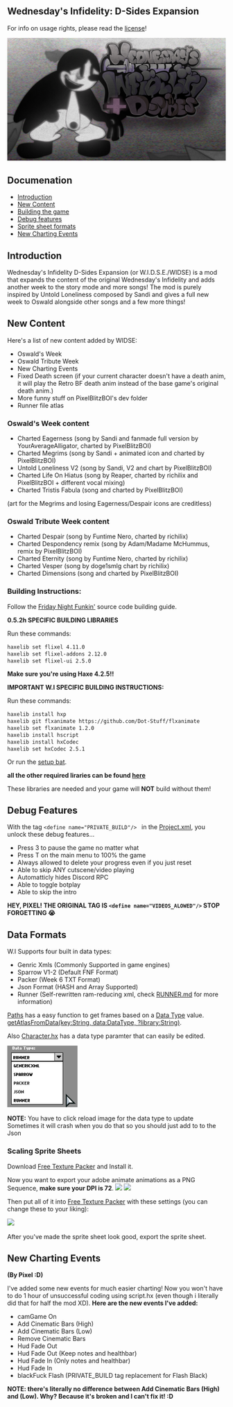 ## Wednesday's Infidelity: D-Sides Expansion
For info on usage rights, please read the [license](LICENSE)!

![](art/thumbnail.png)


## Documenation
- [Introduction](#introduction)
- [New Content](#new-content)
- [Building the game](#building-instructions)
- [Debug features](#debug-features)
- [Sprite sheet formats](#data-formats)
- [New Charting Events](#new-charting-events)

## Introduction
Wednesday's Infidelity D-Sides Expansion (or W.I.D.S.E./WIDSE) is a mod that expands the content of the original Wednesday's Infidelity and adds another week to the story mode and more songs! The mod is purely inspired by Untold Loneliness composed by Sandi and gives a full new week to Oswald alongside other songs and a few more things!

## New Content

Here's a list of new content added by WIDSE:
- Oswald's Week
- Oswald Tribute Week
- New Charting Events
- Fixed Death screen (if your current character doesn't have a death anim, it will play the Retro BF death anim instead of the base game's original death anim.)
- More funny stuff on PixelBlitzBOI's dev folder
- Runner file atlas

### Oswald's Week content
- Charted Eagerness (song by Sandi and fanmade full version by YourAverageAlligator, charted by PixelBlitzBOI)
- Charted Megrims (song by Sandi + animated icon and charted by PixelBlitzBOI)
- Untold Loneliness V2 (song by Sandi, V2 and chart by PixelBlitzBOI)
- Charted Life On Hiatus (song by Reaper, charted by richilix and PixelBlitzBOI + different vocal mixing)
- Charted Tristis Fabula (song and charted by PixelBlitzBOI)

(art for the Megrims and losing Eagerness/Despair icons are creditless)

### Oswald Tribute Week content
- Charted Despair (song by Funtime Nero, charted by richilix)
- Charted Despondency remix (song by Adam/Madame McHummus, remix by PixelBlitzBOI)
- Charted Eternity (song by Funtime Nero, charted by richilix)
- Charted Vesper (song by doge1smlg chart by richilix)
- Charted Dimensions (song and charted by PixelBlitzBOI)


### Building Instructions:
Follow the [Friday Night Funkin'](https://github.com/ninjamuffin99/Funkin#build-instructions) source code building guide.

**0.5.2h SPECIFIC BUILDING LIBRARIES**

Run these commands:
```
haxelib set flixel 4.11.0
haxelib set flixel-addons 2.12.0
haxelib set flixel-ui 2.5.0
```
**Make sure you're using Haxe 4.2.5!!**

****IMPORTANT W.I SPECIFIC BUILDING INSTRUCTIONS:****

Run these commands: 
```
haxelib install hxp
haxelib git flxanimate https://github.com/Dot-Stuff/flxanimate
haxelib set flxanimate 1.2.0
haxelib install hscript
haxelib install hxCodec
haxelib set hxCodec 2.5.1
```

Or run the [setup bat](config.bat).

**all the other required liraries can be found [here](all-libraries.txt)**

These libraries are needed and your game will **NOT** build without them!

## Debug Features

With the tag `<define name="PRIVATE_BUILD"/> ` in the [Project.xml](Project.xml), you unlock these debug features...
- Press 3 to pause the game no matter what
- Press T on the main menu to 100% the game
- Always allowed to delete your progress even if you just reset
- Able to skip ANY cutscene/video playing
- Automatticly hides Discord RPC
- Able to toggle botplay
- Able to skip the intro

**HEY, PIXEL! THE ORIGINAL TAG IS `<define name="VIDEOS_ALOWED"/>` STOP FORGETTING 😭**

## Data Formats

W.I Supports four built in data types:
- Genric Xmls (Commonly Supported in game engines)
- Sparrow V1-2 (Default FNF Format)
- Packer (Week 6 TXT Format)
- Json Format (HASH and Array Supported)
- Runner (Self-rewritten ram-reducing xml, check [RUNNER.md](RUNNER.md) for more information)

[Paths](source/util/Paths.hx) has a easy function to get frames based on a [Data Type](source/data/DataType.hx) value. [getAtlasFromData(key:String, data:DataType, ?library:String)](source/util/Paths.hx#L342).

Also [Character.hx](source/gameObjects/Character.hx) has a data type paramter that can easily be edited.

![](art/docs/DataTypes.png)

****NOTE:****
You have to click reload image for the data type to update
Sometimes it will crash when you do that so you should just add to to the Json

### Scaling Sprite Sheets

Download [Free Texture Packer](http://free-tex-packer.com/) and Install it.

Now you want to export your adobe animate animations as a PNG Sequence, ****make sure your DPI is 72****.
![](art/docs/adobe.png)
![](art/docs/expr.png)

Then put all of it into [Free Texture Packer](http://free-tex-packer.com/) with these settings (you can change these to your liking): 

![](art/docs/setting.png)

After you've made the sprite sheet look good, export the sprite sheet.

## New Charting Events
**(By Pixel :D)**

I've added some new events for much easier charting! Now you won't have to do 1 hour of unsuccessful coding using script.hx (even though i literally did that for half the mod XD).
**Here are the new events I've added:**
- camGame On
- Add Cinematic Bars (High)
- Add Cinematic Bars (Low)
- Remove Cinematic Bars
- Hud Fade Out
- Hud Fade Out (Keep notes and healthbar)
- Hud Fade In (Only notes and healthbar)
- Hud Fade In
- blackFuck Flash (PRIVATE_BUILD tag replacement for Flash Black)

**NOTE: there's literally no difference between Add Cinematic Bars (High) and (Low). Why? Because it's broken and I can't fix it! :D**
